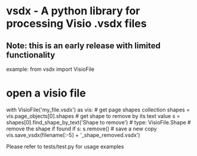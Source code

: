 # vsdx - A python library for processing Visio .vsdx files

## Note: this is an early release with limited functionality

example:
from vsdx import VisioFile

# open a visio file
with VisioFile('my_file.vsdx') as vis:
    # get page shapes collection
    shapes = vis.page_objects[0].shapes
    # get shape to remove by its text value
    s = shapes[0].find_shape_by_text('Shape to remove')  # type: VisioFile.Shape
    # remove the shape if found
    if s:
        s.remove()
        # save a new copy
        vis.save_vsdx(filename[:-5] + '_shape_removed.vsdx')


Please refer to tests/test.py for usage examples
